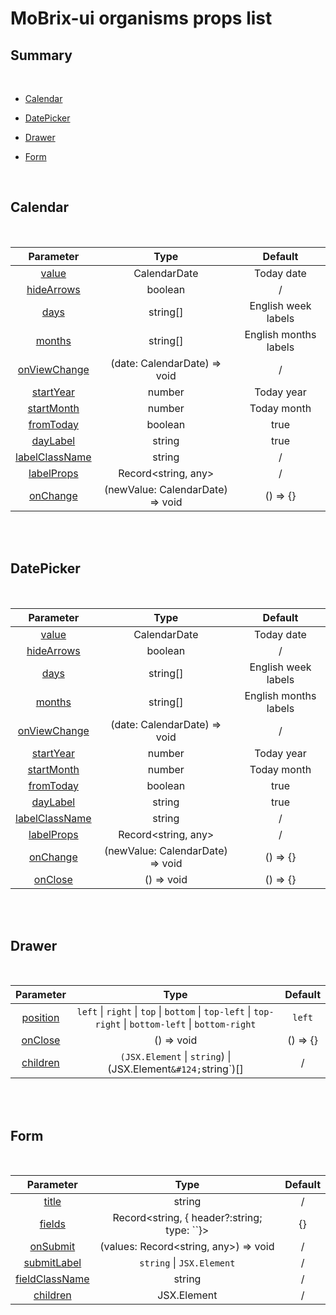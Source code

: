 # MoBrix-ui organisms props list

## Summary

<br>

- [Calendar](#calendar)

- [DatePicker](#datepicker)

- [Drawer](#drawer)

- [Form](#form)

<br>

## Calendar

<br>

<!-- prettier-ignore -->
| <div style='text-align:center;margin:auto;'>Parameter</div> | <div style='text-align:center;margin:auto;'>Type</div> | <div style='text-align:center;margin:auto;'>Default</div> |
| ----------------------------------------------------------- | --------------------------------------------------------- | ------------------------------------------------------------- |
| <div style='text-align:center;margin:auto;'>[value](../organisms/Calendar/props.md#value)</div> | <div style='text-align:center;margin:auto;'>CalendarDate</div> | <div style='text-align:center;margin:auto;'>Today date</div> |
| <div style='text-align:center;margin:auto;'>[hideArrows](../organisms/Calendar/props.md#hidearrows)</div> | <div style='text-align:center;margin:auto;'>boolean</div> | <div style='text-align:center;margin:auto;'>/</div> |
| <div style='text-align:center;margin:auto;'>[days](../organisms/Calendar/props.md#days)</div> | <div style='text-align:center;margin:auto;'>string[]</div> | <div style='text-align:center;margin:auto;'>English week labels</div> |
| <div style='text-align:center;margin:auto;'>[months](../organisms/Calendar/props.md#months)</div> | <div style='text-align:center;margin:auto;'>string[]</div> | <div style='text-align:center;margin:auto;'>English months labels</div> |
| <div style='text-align:center;margin:auto;'>[onViewChange](../organisms/Calendar/props.md#onviewchange)</div> | <div style='text-align:center;margin:auto;'>(date: CalendarDate) => void</div> | <div style='text-align:center;margin:auto;'>/</div> |
| <div style='text-align:center;margin:auto;'>[startYear](../organisms/Calendar/props.md#startyear)</div> | <div style='text-align:center;margin:auto;'>number</div> | <div style='text-align:center;margin:auto;'>Today year</div> |
| <div style='text-align:center;margin:auto;'>[startMonth](../organisms/Calendar/props.md#startmonth)</div> | <div style='text-align:center;margin:auto;'>number</div> | <div style='text-align:center;margin:auto;'>Today month</div> |
| <div style='text-align:center;margin:auto;'>[fromToday](../organisms/Calendar/props.md#fromtoday)</div> | <div style='text-align:center;margin:auto;'>boolean</div> | <div style='text-align:center;margin:auto;'>true</div> |
| <div style='text-align:center;margin:auto;'>[dayLabel](../organisms/Calendar/props.md#daylabel)</div> | <div style='text-align:center;margin:auto;'>string</div> | <div style='text-align:center;margin:auto;'>true</div> |
| <div style='text-align:center;margin:auto;'>[labelClassName](../organisms/Calendar/props.md#labelclassname)</div> | <div style='text-align:center;margin:auto;'>string</div> | <div style='text-align:center;margin:auto;'>/</div> |
| <div style='text-align:center;margin:auto;'>[labelProps](../organisms/Calendar/props.md#labelprops)</div> | <div style='text-align:center;margin:auto;'>Record<string, any></div> | <div style='text-align:center;margin:auto;'>/</div> |
| <div style='text-align:center;margin:auto;'>[onChange](../organisms/Calendar/props.md#onchange)</div> | <div style='text-align:center;margin:auto;'>(newValue: CalendarDate) => void</div> | <div style='text-align:center;margin:auto;'>() => {}</div> |

<br>
<br>

## DatePicker

<br>

<!-- prettier-ignore -->
| <div style='text-align:center;margin:auto;'>Parameter</div> | <div style='text-align:center;margin:auto;'>Type</div> | <div style='text-align:center;margin:auto;'>Default</div> |
| ----------------------------------------------------------- | --------------------------------------------------------- | ------------------------------------------------------------- |
| <div style='text-align:center;margin:auto;'>[value](../organisms/DatePicker/props.md#value)</div> | <div style='text-align:center;margin:auto;'>CalendarDate</div> | <div style='text-align:center;margin:auto;'>Today date</div> |
| <div style='text-align:center;margin:auto;'>[hideArrows](../organisms/DatePicker/props.md#hidearrows)</div> | <div style='text-align:center;margin:auto;'>boolean</div> | <div style='text-align:center;margin:auto;'>/</div> |
| <div style='text-align:center;margin:auto;'>[days](../organisms/DatePicker/props.md#days)</div> | <div style='text-align:center;margin:auto;'>string[]</div> | <div style='text-align:center;margin:auto;'>English week labels</div> |
| <div style='text-align:center;margin:auto;'>[months](../organisms/DatePicker/props.md#months)</div> | <div style='text-align:center;margin:auto;'>string[]</div> | <div style='text-align:center;margin:auto;'>English months labels</div> |
| <div style='text-align:center;margin:auto;'>[onViewChange](../organisms/DatePicker/props.md#onviewchange)</div> | <div style='text-align:center;margin:auto;'>(date: CalendarDate) => void</div> | <div style='text-align:center;margin:auto;'>/</div> |
| <div style='text-align:center;margin:auto;'>[startYear](../organisms/DatePicker/props.md#startyear)</div> | <div style='text-align:center;margin:auto;'>number</div> | <div style='text-align:center;margin:auto;'>Today year</div> |
| <div style='text-align:center;margin:auto;'>[startMonth](../organisms/DatePicker/props.md#startmonth)</div> | <div style='text-align:center;margin:auto;'>number</div> | <div style='text-align:center;margin:auto;'>Today month</div> |
| <div style='text-align:center;margin:auto;'>[fromToday](../organisms/DatePicker/props.md#fromtoday)</div> | <div style='text-align:center;margin:auto;'>boolean</div> | <div style='text-align:center;margin:auto;'>true</div> |
| <div style='text-align:center;margin:auto;'>[dayLabel](../organisms/DatePicker/props.md#daylabel)</div> | <div style='text-align:center;margin:auto;'>string</div> | <div style='text-align:center;margin:auto;'>true</div> |
| <div style='text-align:center;margin:auto;'>[labelClassName](../organisms/DatePicker/props.md#labelclassname)</div> | <div style='text-align:center;margin:auto;'>string</div> | <div style='text-align:center;margin:auto;'>/</div> |
| <div style='text-align:center;margin:auto;'>[labelProps](../organisms/DatePicker/props.md#labelprops)</div> | <div style='text-align:center;margin:auto;'>Record<string, any></div> | <div style='text-align:center;margin:auto;'>/</div> |
| <div style='text-align:center;margin:auto;'>[onChange](../organisms/DatePicker/props.md#onchange)</div> | <div style='text-align:center;margin:auto;'>(newValue: CalendarDate) => void</div> | <div style='text-align:center;margin:auto;'>() => {}</div> |
| <div style='text-align:center;margin:auto;'>[onClose](../organisms/DatePicker/props.md#onclose)</div> | <div style='text-align:center;margin:auto;'>() => void</div> | <div style='text-align:center;margin:auto;'>() => {}</div> |

<br>
<br>

## Drawer

<br>

<!-- prettier-ignore -->
| <div style='text-align:center;margin:auto;'>Parameter</div> | <div style='text-align:center;margin:auto;'>Type</div> | <div style='text-align:center;margin:auto;'>Default</div> |
| ----------------------------------------------------------- | --------------------------------------------------------- | ------------------------------------------------------------- |
| <div style='text-align:center;margin:auto;'>[position](../organisms/Drawer/props.md#position)</div> | <div style='text-align:center;margin:auto;'>`left` &#124; `right` &#124; `top` &#124; `bottom` &#124; `top-left` &#124; `top-right` &#124; `bottom-left` &#124; `bottom-right`</div> | <div style='text-align:center;margin:auto;'>`left`</div> |
| <div style='text-align:center;margin:auto;'>[onClose](../organisms/Drawer/props.md#onclose)</div> | <div style='text-align:center;margin:auto;'>() => void</div> | <div style='text-align:center;margin:auto;'>() => {}</div> |
| <div style='text-align:center;margin:auto;'>[children](../organisms/Drawer/props.md#children)</div> | <div style='text-align:center;margin:auto;'>`(JSX.Element` &#124; `string`) &#124; (JSX.Element` &#124; `string`)[]</div> | <div style='text-align:center;margin:auto;'>/</div> |

<br>
<br>

## Form

<br>

<!-- prettier-ignore -->
| <div style='text-align:center;margin:auto;'>Parameter</div> | <div style='text-align:center;margin:auto;'>Type</div> | <div style='text-align:center;margin:auto;'>Default</div> |
| ----------------------------------------------------------- | --------------------------------------------------------- | ------------------------------------------------------------- |
| <div style='text-align:center;margin:auto;'>[title](../organisms/Form/props.md#title)</div> | <div style='text-align:center;margin:auto;'>string</div> | <div style='text-align:center;margin:auto;'>/</div> |
| <div style='text-align:center;margin:auto;'>[fields](../organisms/Form/props.md#fields)</div> | <div style='text-align:center;margin:auto;'>Record<string, { header?:string; type: ``}></div> | <div style='text-align:center;margin:auto;'>{}</div> |
| <div style='text-align:center;margin:auto;'>[onSubmit](../organisms/Form/props.md#onsubmit)</div> | <div style='text-align:center;margin:auto;'>(values: Record<string, any>) => void</div> | <div style='text-align:center;margin:auto;'>/</div> |
| <div style='text-align:center;margin:auto;'>[submitLabel](../organisms/Form/props.md#submitlabel)</div> | <div style='text-align:center;margin:auto;'>`string` &#124; `JSX.Element`</div> | <div style='text-align:center;margin:auto;'>/</div> |
| <div style='text-align:center;margin:auto;'>[fieldClassName](../organisms/Form/props.md#fieldclassname)</div> | <div style='text-align:center;margin:auto;'>string</div> | <div style='text-align:center;margin:auto;'>/</div> |
| <div style='text-align:center;margin:auto;'>[children](../organisms/Form/props.md#children)</div> | <div style='text-align:center;margin:auto;'>JSX.Element</div> | <div style='text-align:center;margin:auto;'>/</div> |

<br>
